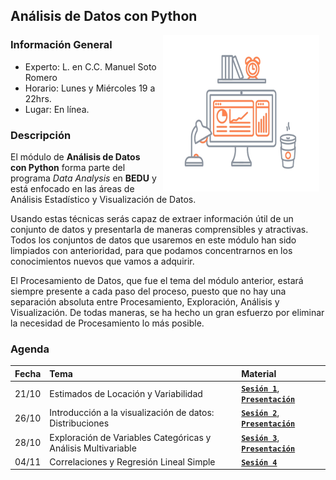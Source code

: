 ## Análisis de Datos con Python

<img src="imagenes/image.gif" align="right" height="250" width="250" hspace="10">

### Información General

- Experto: L. en C.C. Manuel Soto Romero
- Horario: Lunes y Miércoles 19 a 22hrs.
- Lugar:   En línea.

### Descripción

El módulo de __Análisis de Datos con Python__ forma parte del programa *Data Analysis* en __BEDU__ y está enfocado en las áreas de Análisis Estadístico y Visualización de Datos. 

Usando estas técnicas serás capaz de extraer información útil de un conjunto de datos y presentarla de maneras comprensibles y atractivas. Todos los conjuntos de datos que usaremos en este módulo han sido limpiados con anterioridad, para que podamos concentrarnos en los conocimientos nuevos que vamos a adquirir. 

El Procesamiento de Datos, que fue el tema del módulo anterior, estará siempre presente a cada paso del proceso, puesto que no hay una separación absoluta entre Procesamiento, Exploración, Análisis y Visualización. De todas maneras, se ha hecho un gran esfuerzo por eliminar la necesidad de Procesamiento lo más posible.

### Agenda

Fecha | Tema                                 | Material |
------| :------------------------------------| :------- |
21/10 | Estimados de Locación y Variabilidad | [**`Sesión 1`**](sesion01/README.md), [**`Presentación`**](presentaciones/adpp01.pdf) |
26/10 | Introducción a la visualización de datos: Distribuciones | [**`Sesión 2`**](sesion02/README.md), [**`Presentación`**](presentaciones/adpp02.pdf) |
28/10 | Exploración de Variables Categóricas y Análisis Multivariable | [**`Sesión 3`**](sesion03/README.md), [**`Presentación`**](presentaciones/adpp03.pdf) |
04/11 | Correlaciones y Regresión Lineal Simple | [**`Sesión 4`**](sesion04/README.md) |
